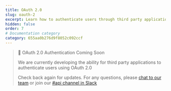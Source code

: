 ```yaml
---
title: OAuth 2.0
slug: oauth-2
excerpt: Learn how to authenticate users through third party applications.
hidden: false
order: 7
# Documentation category
category: 655aa0b276d9f8052c092ccf 
---
```


> 🚧 OAuth 2.0 Authentication Coming Soon
>
> We are currently developing the ability for third party applications to authenticate users using OAuth 2.0
>
> Check back again for updates. For any questions, please [chat to our team](https://dovetail.com/help/?contact) or join our [#api channel in Slack](https://dovetail.com/community/#slack)
